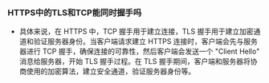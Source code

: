 ### HTTPS中的TLS和TCP能同时握手吗


* 具体来说，在 HTTPS 中，TCP 握手用于建立连接，TLS 握手用于建立加密通道和验证服务器身份。当客户端请求建立 HTTPS 连接时，客户端会先与服务器进行 TCP 握手，确保连接的可靠性，然后客户端会发送一个 "Client Hello" 消息给服务器，开始 TLS 握手过程。在 TLS 握手期间，客户端和服务器将协商使用的加密算法，建立安全通道，验证服务器身份等。
